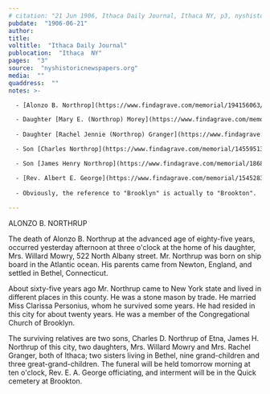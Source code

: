 ```yaml
---
# citation: "21 Jun 1906, Ithaca Daily Journal, Ithaca NY, p3, nyshistoricnewspapers.org."
pubdate:  "1906-06-21"
author: 
title: 
voltitle:  "Ithaca Daily Journal"
publocation:  "Ithaca  NY"
pages:  "3"
source:  "nyshistoricnewspapers.org"
media:  ""
quaddress:  ""
notes: >-

  - [Alonzo B. Northrop](https://www.findagrave.com/memorial/194156063/alonzo-b-northrop) (28 Dec 1821 to 20 Jun 1906) married [Clarissa (Personius) Northrop](https://www.findagrave.com/memorial/100183650/clarissa-northrup) (04 Apr 1821 to 24 May 1876).

  - Daughter [Mary E. (Northrop) Morey](https://www.findagrave.com/memorial/36735963/mary-e-morey) (1848 to 05 Feb 1925) married [Williard R. Morey](https://www.findagrave.com/memorial/36735882/willard-r-morey) (01 Jun 1850 to 25 Mar 1918). 
 
  - Daughter [Rachel Jennie (Northrop) Granger](https://www.findagrave.com/memorial/225731804/rachel-jennie-granger) (06 Aor 1854 to 12 Dec 1927) married [James Wheat Granger](https://www.findagrave.com/memorial/164165246/james-wheat-granger) (1833 to 29 Jul 1902).

  - Son [Charles Northrop](https://www.findagrave.com/memorial/145595136/charles-northrop) (1862 to 1945) married first, [Iretta L. (Manning) Northrup](https://www.findagrave.com/memorial/145595009/iretta-l-northrop) (1864 to 1897) and second, [Elizabeth "Eliza" (Vantine) Nortrop](https://www.findagrave.com/memorial/120923419/elizabeth-northrop) (1864 to 02 Feb 1939).

  - Son [James Henry Northrop](https://www.findagrave.com/memorial/186846998/james-henry-northrop) (05 Aug 1864 to 27 Mar 1931) married [Mary Isabella (Seely) Northrop](https://www.findagrave.com/memorial/186846650/mary-isabella-northrop) (1858 to 10 Dec 1932).

  - [Rev. Albert E. George](https://www.findagrave.com/memorial/154528372/albert-e-george) (1856 to 01 Jun 1941).
  
  - Obviously, the reference to "Brooklyn" is actually to "Brookton".
  
---
```

ALONZO B. NORTHRUP

The death of Alonzo B. Northrup at the advanced age of eighty-five years, occurred yesterday afternoon at three o'clock at the home of his daughter, Mrs. Willard Mowry, 522 North Albany street. Mr. Northrup was born on ship board in the Atlantic ocean. His parents came from Newton, England, and settled in Bethel, Connecticut.

About sixty-five years ago Mr. Northrup came to New York state and lived in different places in this county. He was a stone mason by trade. He married Miss Clarissa Personius, whom he survived some years. He had resided in this city for about twenty years. He was a member of the Congregational Church of Brooklyn.

The surviving relatives are two sons, Charles D. Northrup of Etna, James H. Northrup of this city, two daughters, Mrs. Willard Mowry and Mrs. Rachel Granger, both of Ithaca; two sisters living in Bethel, nine grand-children and three great-grand-children. The funeral will be held tomorrow morning at ten o'clock, Rev. E. A. George officiating, and interment will be in the Quick cemetery at Brookton.

